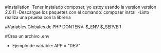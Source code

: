 #installation
-Tener instalado composer, yo estoy usando la version version 2.0.11
-Descargue los paquetes con el comando: composer install 
-Listo realiza una prueba con la libreria


#Variables Globales de PHP DONTENV:
$_ENV
$_SERVER

#Crea un archivo .env
- Ejemplo de variable: APP = "DEV"